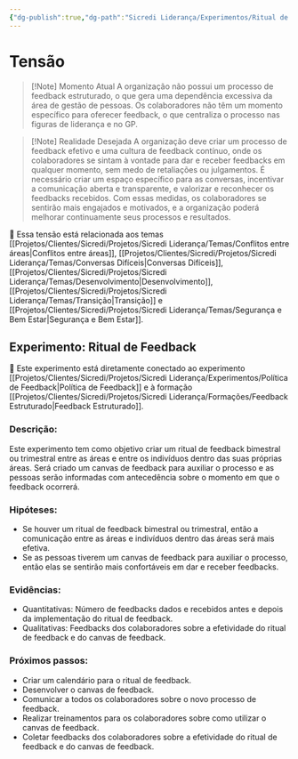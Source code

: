 ```yaml
---
{"dg-publish":true,"dg-path":"Sicredi Liderança/Experimentos/Ritual de Feedback.md","permalink":"/Sicredi Liderança/Experimentos/Ritual de Feedback/"}
---
```


# Tensão

> [!Note] Momento Atual
> A organização não possui um processo de feedback estruturado, o que gera uma dependência excessiva da área de gestão de pessoas. Os colaboradores não têm um momento específico para oferecer feedback, o que centraliza o processo nas figuras de liderança e no GP. 

> [!Note] Realidade Desejada
>  A organização deve criar um processo de feedback efetivo e uma cultura de feedback contínuo, onde os colaboradores se sintam à vontade para dar e receber feedbacks em qualquer momento, sem medo de retaliações ou julgamentos. É necessário criar um espaço específico para as conversas, incentivar a comunicação aberta e transparente, e valorizar e reconhecer os feedbacks recebidos. Com essas medidas, os colaboradores se sentirão mais engajados e motivados, e a organização poderá melhorar continuamente seus processos e resultados.

🔗 Essa tensão está relacionada aos temas [[Projetos/Clientes/Sicredi/Projetos/Sicredi Liderança/Temas/Conflitos entre áreas\|Conflitos entre áreas]], [[Projetos/Clientes/Sicredi/Projetos/Sicredi Liderança/Temas/Conversas Difíceis\|Conversas Difíceis]], [[Projetos/Clientes/Sicredi/Projetos/Sicredi Liderança/Temas/Desenvolvimento\|Desenvolvimento]], [[Projetos/Clientes/Sicredi/Projetos/Sicredi Liderança/Temas/Transição\|Transição]] e [[Projetos/Clientes/Sicredi/Projetos/Sicredi Liderança/Temas/Segurança e Bem Estar\|Segurança e Bem Estar]].

## Experimento: Ritual de Feedback

🔗 Este experimento está diretamente conectado ao experimento [[Projetos/Clientes/Sicredi/Projetos/Sicredi Liderança/Experimentos/Política de Feedback\|Política de Feedback]] e à formação [[Projetos/Clientes/Sicredi/Projetos/Sicredi Liderança/Formações/Feedback Estruturado\|Feedback Estruturado]].

### Descrição:
Este experimento tem como objetivo criar um ritual de feedback bimestral ou trimestral entre as áreas e entre os indivíduos dentro das suas próprias áreas. Será criado um canvas de feedback para auxiliar o processo e as pessoas serão informadas com antecedência sobre o momento em que o feedback ocorrerá. 

### Hipóteses:
- Se houver um ritual de feedback bimestral ou trimestral, então a comunicação entre as áreas e indivíduos dentro das áreas será mais efetiva.
- Se as pessoas tiverem um canvas de feedback para auxiliar o processo, então elas se sentirão mais confortáveis em dar e receber feedbacks.

### Evidências:
- Quantitativas: Número de feedbacks dados e recebidos antes e depois da implementação do ritual de feedback. 
- Qualitativas: Feedbacks dos colaboradores sobre a efetividade do ritual de feedback e do canvas de feedback.

### Próximos passos:
- Criar um calendário para o ritual de feedback.
- Desenvolver o canvas de feedback.
- Comunicar a todos os colaboradores sobre o novo processo de feedback.
- Realizar treinamentos para os colaboradores sobre como utilizar o canvas de feedback.
- Coletar feedbacks dos colaboradores sobre a efetividade do ritual de feedback e do canvas de feedback.


